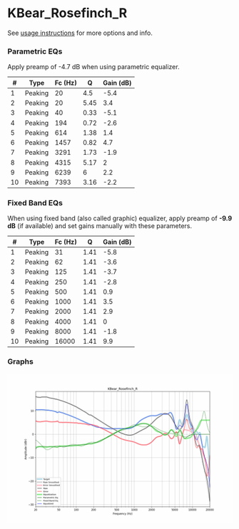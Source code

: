 # KBear_Rosefinch_R
See [usage instructions](https://github.com/jaakkopasanen/AutoEq#usage) for more options and info.

### Parametric EQs
Apply preamp of -4.7 dB when using parametric equalizer.

|   # | Type    |   Fc (Hz) |    Q |   Gain (dB) |
|-----|---------|-----------|------|-------------|
|   1 | Peaking |        20 | 4.5  |        -5.4 |
|   2 | Peaking |        20 | 5.45 |         3.4 |
|   3 | Peaking |        40 | 0.33 |        -5.1 |
|   4 | Peaking |       194 | 0.72 |        -2.6 |
|   5 | Peaking |       614 | 1.38 |         1.4 |
|   6 | Peaking |      1457 | 0.82 |         4.7 |
|   7 | Peaking |      3291 | 1.73 |        -1.9 |
|   8 | Peaking |      4315 | 5.17 |         2   |
|   9 | Peaking |      6239 | 6    |         2.2 |
|  10 | Peaking |      7393 | 3.16 |        -2.2 |

### Fixed Band EQs
When using fixed band (also called graphic) equalizer, apply preamp of **-9.9 dB** (if available) and set gains manually with these parameters.

|   # | Type    |   Fc (Hz) |    Q |   Gain (dB) |
|-----|---------|-----------|------|-------------|
|   1 | Peaking |        31 | 1.41 |        -5.8 |
|   2 | Peaking |        62 | 1.41 |        -3.6 |
|   3 | Peaking |       125 | 1.41 |        -3.7 |
|   4 | Peaking |       250 | 1.41 |        -2.8 |
|   5 | Peaking |       500 | 1.41 |         0.9 |
|   6 | Peaking |      1000 | 1.41 |         3.5 |
|   7 | Peaking |      2000 | 1.41 |         2.9 |
|   8 | Peaking |      4000 | 1.41 |         0   |
|   9 | Peaking |      8000 | 1.41 |        -1.8 |
|  10 | Peaking |     16000 | 1.41 |         9.9 |

### Graphs
![](./KBear_Rosefinch_R.png)
